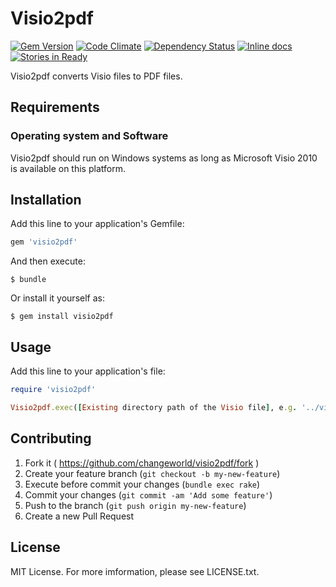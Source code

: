 # Visio2pdf

[![Gem Version](https://badge.fury.io/rb/visio2pdf.svg)](http://badge.fury.io/rb/visio2pdf)
[![Code Climate](https://codeclimate.com/github/changeworld/visio2pdf/badges/gpa.svg)](https://codeclimate.com/github/changeworld/visio2pdf)
[![Dependency Status](https://gemnasium.com/changeworld/visio2pdf.svg)](https://gemnasium.com/changeworld/visio2pdf)
[![Inline docs](http://inch-ci.org/github/changeworld/visio2pdf.svg?branch=master)](http://inch-ci.org/github/changeworld/visio2pdf)
[![Stories in Ready](https://badge.waffle.io/changeworld/visio2pdf.svg?label=ready&title=Ready)](http://waffle.io/changeworld/visio2pdf)

Visio2pdf converts Visio files to PDF files.

## Requirements

### Operating system and Software

Visio2pdf should run on Windows systems as long as Microsoft Visio 2010 is available on this platform.

## Installation

Add this line to your application's Gemfile:

```ruby
gem 'visio2pdf'
```

And then execute:

    $ bundle

Or install it yourself as:

    $ gem install visio2pdf

## Usage

Add this line to your application's file:

```ruby
require 'visio2pdf'

Visio2pdf.exec([Existing directory path of the Visio file], e.g. '../visio')
```

## Contributing

1. Fork it ( https://github.com/changeworld/visio2pdf/fork )
2. Create your feature branch (`git checkout -b my-new-feature`)
3. Execute before commit your changes (`bundle exec rake`)
4. Commit your changes (`git commit -am 'Add some feature'`)
5. Push to the branch (`git push origin my-new-feature`)
6. Create a new Pull Request

## License

MIT License. For more imformation, please see LICENSE.txt.